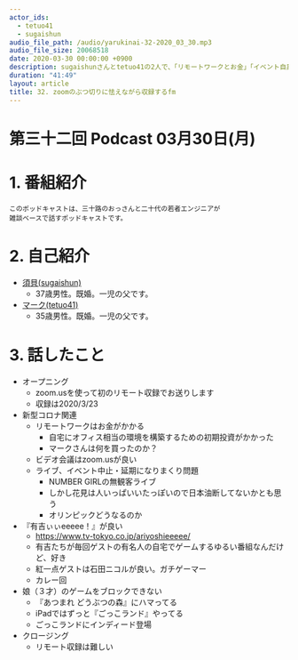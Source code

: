 ```yaml
---
actor_ids:
  - tetuo41
  - sugaishun
audio_file_path: /audio/yarukinai-32-2020_03_30.mp3
audio_file_size: 20068518
date: 2020-03-30 00:00:00 +0900
description: sugaishunさんとtetuo41の2人で、「リモートワークとお金」「イベント自粛」「有吉ぃぃeeeee！」について話しました。
duration: "41:49"
layout: article
title: 32. zoomのぶつ切りに怯えながら収録するfm
---
```


# 第三十二回 Podcast 03月30日(月)

# 1. 番組紹介
    このポッドキャストは、三十路のおっさんと二十代の若者エンジニアが
    雑談ベースで話すポッドキャストです。

# 2. 自己紹介
- [須貝(sugaishun)](https://twitter.com/sugaishun)
    - 37歳男性。既婚。一児の父です。
- [マーク(tetuo41)](https://twitter.com/tetuo41)
    - 35歳男性。既婚。一児の父です。

# 3. 話したこと
- オープニング
    - zoom.usを使って初のリモート収録でお送りします
    - 収録は2020/3/23
- 新型コロナ関連
    - リモートワークはお金がかかる
        - 自宅にオフィス相当の環境を構築するための初期投資がかかった
        - マークさんは何を買ったのか？
    - ビデオ会議はzoom.usが良い
    - ライブ、イベント中止・延期になりまくり問題
        - NUMBER GIRLの無観客ライブ
        - しかし花見は人いっぱいいたっぽいので日本油断してないかとも思う
        - オリンピックどうなるのか
- 『有吉ぃぃeeeee！』が良い
    - https://www.tv-tokyo.co.jp/ariyoshieeeee/
    - 有吉たちが毎回ゲストの有名人の自宅でゲームするゆるい番組なんだけど、好き
    - 紅一点ゲストは石田ニコルが良い。ガチゲーマー
    - カレー回
- 娘（３才）のゲームをブロックできない
    - 『あつまれ どうぶつの森』にハマってる
    - iPadではずっと『ごっこランド』やってる
    - ごっこランドにインディード登場
- クロージング
    - リモート収録は難しい
